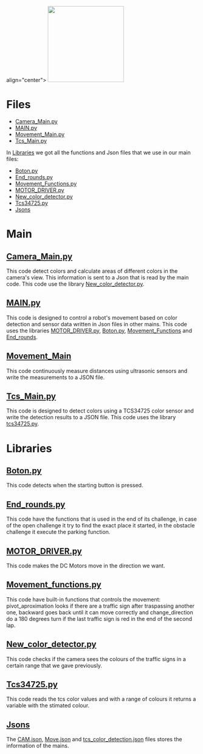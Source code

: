 <p> align="center">
  <img width="200" height="200" Src="https://github.com/Ploirad/WRO-2024-ArduMASTERS/blob/main/Process/MASTERS.jpeg">
</p> 

# Files
- [Camera_Main.py](#camera_mainpy)
- [MAIN.py](#main)
- [Movement_Main.py](#movement_main)
- [Tcs_Main.py](#tcs_mainpy)

In [Libraries](https://github.com/Ploirad/WRO-2024-ArduMASTERS/tree/main/Src/Main/Libraries) we got all the functions and Json files that we use in our main files:
- [Boton.py](#botonpy)
- [End_rounds.py](#end_roundspy)
- [Movement_Functions.py](#movement_functionspy)
- [MOTOR_DRIVER.py](#motor_driverpy)
- [New_color_detector.py](#new_color_detectorpy)
- [Tcs34725.py](#tcs34725py)
- [Jsons](#jsons)
# Main
## [Camera_Main.py](https://github.com/Ploirad/WRO-2024-ArduMASTERS/blob/main/Src/Main/Camera_Main.py)
This code detect colors and calculate areas of different colors in the camera's view. This information is sent to a Json that is read by the main code. This code use the library [New_color_detector.py](https://github.com/Ploirad/WRO-2024-ArduMASTERS/blob/main/Src/Main/Libraries/New_color_detector.py).

## [MAIN.py](https://github.com/Ploirad/WRO-2024-ArduMASTERS/blob/main/Src/Main/MAIN.py)
This code is designed to control a robot's movement based on color detection and sensor data written in Json files in other mains. This code uses the libraries [MOTOR_DRIVER.py](https://github.com/Ploirad/WRO-2024-ArduMASTERS/blob/main/Src/Main/Libraries/MOTOR_DRIVER.py), [Boton.py](https://github.com/Ploirad/WRO-2024-ArduMASTERS/blob/main/Src/Main/Libraries/Boton.py), [Movement_Functions](https://github.com/Ploirad/WRO-2024-ArduMASTERS/blob/main/Src/Main/Libraries/Movement_Functions.py) and [End_rounds](https://github.com/Ploirad/WRO-2024-ArduMASTERS/blob/main/Src/Main/Libraries/End_rounds.py).

## [Movement_Main](https://github.com/Ploirad/WRO-2024-ArduMASTERS/blob/main/Src/Main/Movement_Main.py)
This code continuously measure distances using ultrasonic sensors and write the measurements to a JSON file.

## [Tcs_Main.py](https://github.com/Ploirad/WRO-2024-ArduMASTERS/blob/main/Src/Main/Tcs_Main.py)
This code is designed to detect colors using a TCS34725 color sensor and write the detection results to a JSON file. This code uses the library [tcs34725.py](https://github.com/Ploirad/WRO-2024-ArduMASTERS/blob/main/Src/Main/Libraries/tcs34725.py).

# Libraries
## [Boton.py](https://github.com/Ploirad/WRO-2024-ArduMASTERS/blob/main/Src/Main/Libraries/Boton.py)
This code detects when the starting button is pressed.

## [End_rounds.py](https://github.com/Ploirad/WRO-2024-ArduMASTERS/blob/main/Src/Main/Libraries/End_rounds.py)
This code have the functions that is used in the end of its challenge, in case of the open challenge it try to find the exact place it started, in the obstacle challenge it execute the parking function.

## [MOTOR_DRIVER.py](https://github.com/Ploirad/WRO-2024-ArduMASTERS/blob/main/Src/Main/Libraries/MOTOR_DRIVER.py)
This code makes the DC Motors move in the direction we want.

## [Movement_functions.py](https://github.com/Ploirad/WRO-2024-ArduMASTERS/blob/main/Src/Main/Libraries/Movement_Functions.py)
This code have built-in functions that controls the movement: pivot_aproximation looks if there are a traffic sign after traspassing another one, backward goes back until it can move correctly and change_direction do a 180 degrees turn if the last traffic sign is red in the end of the second lap.

## [New_color_detector.py](https://github.com/Ploirad/WRO-2024-ArduMASTERS/blob/main/Src/Main/Libraries/New_color_detector.py)
This code checks if the camera sees the colours of the traffic signs in a certain range that we gave previously.

## [Tcs34725.py](https://github.com/Ploirad/WRO-2024-ArduMASTERS/blob/main/Src/Main/Libraries/tcs34725.py)
This code reads the tcs color values and with a range of colours it returns a variable with the stimated colour.

## [Jsons](https://github.com/Ploirad/WRO-2024-ArduMASTERS/tree/main/Src/Main/Libraries/Json)
The [CAM.json](https://github.com/Ploirad/WRO-2024-ArduMASTERS/tree/main/Src/Main/Libraries/Json/CAM.json), [Move.json](https://github.com/Ploirad/WRO-2024-ArduMASTERS/tree/main/Src/Main/Libraries/Json/Move.json) and [tcs_color_detection.json](https://github.com/Ploirad/WRO-2024-ArduMASTERS/tree/main/Src/Main/Libraries/Json/tcs_color_detection.json) files stores the information of the mains.